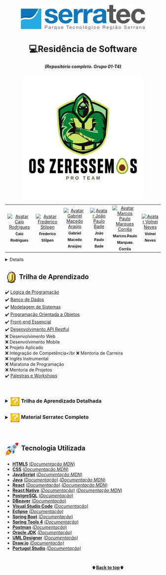 <a name="back-to-top">
<p align="center">
  <img height="80px" src="assets/logoSerratec.png" alt="logo serratec"/>
</p>

<h1 align="center">💻Residência de Software</h1>
<h5 align="center">(Repositório completo. Grupo 01-T4)</h5>

<p align="center">
  <img align="center" height="400px" src="assets/osZeressemosProTeam.png"> 
</p>

<table>
  <tr>
    <td align="center">
      <a href="https://github.com/raiocodrigues">
        <img src="https://avatars.githubusercontent.com/u/82115790?v=4" width="100px;" alt="Avatar Caio Rodrigues"/><br>
        <sub>
          <b>Caio Rodrigues</b>
        </sub>
      </a>
    </td>
    <td align="center">
      <a href="https://github.com/FredericoStilpen">
        <img src="https://avatars.githubusercontent.com/u/82114348?v=4" width="100px;" alt="Avatar Frederico Stilpen"/><br>
        <sub>
          <b>Frederico Stilpen</b>
        </sub>
      </a><br>
    </td>
    <td align="center">
      <a href="https://github.com/M4G1Ck">
        <img src="https://avatars.githubusercontent.com/u/79328112?v=4" width="100px;" alt="Avatar Gabriel Macedo Araújo"/><br>
        <sub>
          <b>Gabriel Macedo Araújoo</b>
        </sub>
      </a><br>
    </td>
    <td align="center">
      <a href="https://github.com/JpBade">
        <img src="https://avatars.githubusercontent.com/u/82114843?v=4" width="100px;" alt="Avatar João Paulo Bade"/><br>
        <sub>
          <b>João Paulo Bade</b>
        </sub>
      </a><br>
    </td>
    <td align="center">
      <a href="https://github.com/marcosbarker">
        <img src="https://avatars.githubusercontent.com/u/57602117?v=4" width="100px;" alt="Avatar Marcos Paulo Marques Corrêa"/><br>
        <sub>
          <b>Marcos Paulo Marques Corrêa</b>
        </sub>
      </a><br>
    </td>
    <td align="center">
      <a href="https://github.com/Volneineves">
        <img src="https://avatars.githubusercontent.com/u/82004090?v=4" width="100px;" alt="Avatar Volnei Neves"/><br>
        <sub>
          <b>Volnei Neves</b>
        </sub>
      </a><br>
    </td>
</table>

<details>
<h4>
  <p align="center">
    <span style="color:green">
      TEM UMA HILLUX(4X4) LOTADA DE ABACATE AQUII!</br></br>
        <img align="center" height="300px" src="assets/hillux4x4Abacate.gif">
    </br></br>
      IIIHAAAAA!
    </span>  
  </p>
</h4>
</details>

## <img  height="40px" align="center" src="assets/coin.gif"> Trilha de Aprendizado

✔️ [Lógica de Programação](serratec.LogicaDeProgramacao/)</br>
✔️ [Banco de Dados](serratec.BancoDeDados/)</br>
✔️ [Modelagem de Sistemas](serratec.ModelagemDeSistemas/)</br>
✔️ [Programação Orientada a Objetos](serratec.ProgramacaoOrientadaobjetos/)</br>
✔️ [Front-end Essencial](serratec.FrontEndEssencial/)</br>
✔️ [Desenvolvimento API Restful](serratec.desenvolvimentoAPI-Restful/)</br>
❌ Desenvolvimento Web</br>
❌ Desenvolvimento Mobile</br>
❌ Projeto Aplicado</br>
❌ Integração de Competência</br
❌ Mentoria de Carreira</br>
❌ Inglês Instrumental</br>
❌ Maratona de Programação</br>
❌ Mentoria de Projetos</br>
✔️ [Palestras e Workshops](serratec.PalestrasWorkshops/)

</br>
  
### <details><summary><img  height="30px" align="center" src="assets/questionblock.gif"> Trilha de Aprendizado Detalhada</summary><p align="center"></br><img  height="450px" src="assets/trilhaDeAprendizado.jpg"></p></details>

### <details><summary><img  height="30px" align="center" src="assets/questionblock.gif"> Material Serratec Completo</summary><p align="center"></br>[Trilha de Aprendizado Completo PDF](assets/conteudo_programatico_residencia_software2021.1.pdf)</p></details>

</br>

## <img  height="45px" align="center" src="assets/stockrocketgif.gif"> Tecnologia Utilizada

- [**HTML5**](https://html.spec.whatwg.org/)    [(*Documentação MDN*)](https://developer.mozilla.org/pt-BR/docs/Web/HTML)
- [**CSS**](https://www.w3.org/Style/CSS/)    [(*Documentação MDN*)](https://developer.mozilla.org/en-US/docs/Web/CSS/Reference)
- [**JavaScript**](https://www.javascript.com/)    [(*Documentação MDN*)](https://developer.mozilla.org/pt-BR/docs/Web/JavaScript)
- [**Java**](https://www.oracle.com/java/technologies/)    [(*Documentação*)](https://docs.oracle.com/en/java/)    [(*Documentação MDN*)](https://developer.mozilla.org/en-US/docs/Glossary/Java)
- [**React**](https://reactjs.org/)    [(*Documentação*)](https://reactjs.org/tutorial/tutorial.html)    [(*Documentação MDN*)](https://developer.mozilla.org/pt-BR/docs/Learn/Tools_and_testing/Client-side_JavaScript_frameworks/React_getting_started)
- [**React Native**](https://reactnative.dev/)    [(*Documentação*)](https://reactnative.dev/)    [(*Documentação MDN*)](https://developer.mozilla.org/pt-BR/docs/Learn/Tools_and_testing/Client-side_JavaScript_frameworks/React_getting_started)
- [**PostgreSQL**](https://www.postgresql.org/)    [(*Documentação*)](http://pgdocptbr.sourceforge.net/pg80/index.html)
- [**DBeaver**](https://dbeaver.io/)    [(*Documentação*)](https://dbeaver.com/docs/wiki/)
- [**Visual Studio Code**](https://code.visualstudio.com/)    [*(Documentação)*](https://code.visualstudio.com/docs)
- [**Eclipse**](https://www.eclipse.org/downloads/)    [*(Documentação)*](https://help.eclipse.org/2021-03/index.jsp)
- [**Spring Boot**](https://spring.io/)    [(*Documentação*)](https://spring.io/projects/spring-boot)
- [**Spring Tools 4**](https://spring.io/tools)    [(*Documentação*)](https://github.com/spring-projects/sts4/wiki)      
- [**Postman**](https://www.postman.com/downloads/)    [(*Documentação*)](https://learning.postman.com/docs/getting-started/introduction/)
- [**Oracle JDK**](https://www.oracle.com/br/java/technologies/javase-downloads.html)    [*(Documentação)*](https://docs.oracle.com/en/java/javase/16/)
- [**UML Designer**](http://www.umldesigner.org/)    [*(Documentação)*](http://www.umldesigner.org/ref-doc/presentation.html)
- [**Draw.io**](https://drawio-app.com/product/)    [*(Documentação)*](https://drawio-app.com/tutorials/)
- [**Portugol Studio**](https://portugol-webstudio.cubos.io/)    [*(Documentação)*](https://github.com/UNIVALI-LITE/Portugol-Studio/wiki/Como-funciona-o-Portugol-Studio)

</br>

&emsp;&emsp;&emsp;&emsp;&emsp;&emsp;&emsp;&emsp;&emsp;&emsp;&emsp;&emsp;&emsp;&emsp;&emsp;&emsp;&emsp;&emsp;&emsp;&emsp;⬆️[**Back to top**](#back-to-top)⬆️